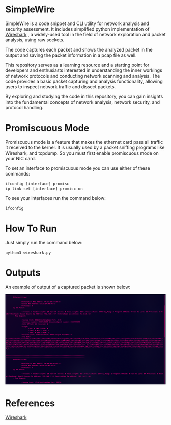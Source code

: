# SimpleWire



SimpleWire is a code snippet and CLI utility for network analysis and security assessment. It includes simplified python implementation of [Wireshark](https://github.com/wireshark/wireshark) , a widely-used tool in the field of network exploration and packet analysis, using raw sockets.

The code captures each packet and shows the analyzed packet in the output and saving the packet information in a pcap file as well.

This repository serves as a learning resource and a starting point for developers and enthusiasts interested in understanding the inner workings of network protocols and conducting network scanning and analysis. The code provides a basic packet capturing and analysis functionality, allowing users to inspect network traffic and dissect packets.

By exploring and studying the code in this repository, you can gain insights into the fundamental concepts of network analysis, network security, and protocol handling.



# Promiscuous Mode

Promiscuous mode is a feature that makes the ethernet card pass all traffic it received to the kernel. It is usually used by a packet sniffing programs like Wireshark, and tcpdump.  So you must first enable promiscuous mode on your NIC card.



To set an interface to promiscuous mode you can use either of these commands:

```shell
ifconfig [interface] promisc
ip link set [interface] promisc on
```



To see your interfaces run the command below:

```shell
ifconfig
```



# How To Run

Just simply run the command below:

```shell
python3 wireshark.py
```



# Outputs

An example of output of a captured packet is shown below:

![Example](images/example.png)



# References



[Wireshark](https://github.com/wireshark/wireshark)

